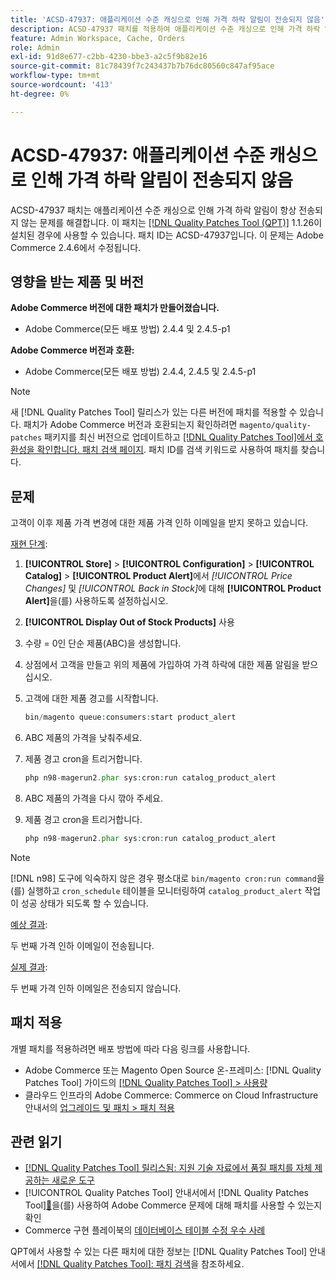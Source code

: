 ```yaml
---
title: 'ACSD-47937: 애플리케이션 수준 캐싱으로 인해 가격 하락 알림이 전송되지 않음'
description: ACSD-47937 패치를 적용하여 애플리케이션 수준 캐싱으로 인해 가격 하락 알림이 항상 전송되지 않는 Adobe Commerce 문제를 해결합니다.
feature: Admin Workspace, Cache, Orders
role: Admin
exl-id: 91d8e677-c2bb-4230-bbe3-a2c5f9b82e16
source-git-commit: 81c78439f7c243437b7b76dc80560c847af95ace
workflow-type: tm+mt
source-wordcount: '413'
ht-degree: 0%

---
```


# ACSD-47937: 애플리케이션 수준 캐싱으로 인해 가격 하락 알림이 전송되지 않음

ACSD-47937 패치는 애플리케이션 수준 캐싱으로 인해 가격 하락 알림이 항상 전송되지 않는 문제를 해결합니다. 이 패치는 [[!DNL Quality Patches Tool (QPT)]](https://experienceleague.adobe.com/ko/docs/commerce-knowledge-base/kb/announcements/commerce-announcements/magento-quality-patches-released-new-tool-to-self-serve-quality-patches) 1.1.26이 설치된 경우에 사용할 수 있습니다. 패치 ID는 ACSD-47937입니다. 이 문제는 Adobe Commerce 2.4.6에서 수정됩니다.

## 영향을 받는 제품 및 버전

**Adobe Commerce 버전에 대한 패치가 만들어졌습니다.**

* Adobe Commerce(모든 배포 방법) 2.4.4 및 2.4.5-p1

**Adobe Commerce 버전과 호환:**

* Adobe Commerce(모든 배포 방법) 2.4.4, 2.4.5 및 2.4.5-p1

>[!NOTE]
>
>새 [!DNL Quality Patches Tool] 릴리스가 있는 다른 버전에 패치를 적용할 수 있습니다. 패치가 Adobe Commerce 버전과 호환되는지 확인하려면 `magento/quality-patches` 패키지를 최신 버전으로 업데이트하고 [[!DNL Quality Patches Tool]에서 호환성을 확인합니다. 패치 검색 페이지](https://experienceleague.adobe.com/tools/commerce-quality-patches/index.html?lang=ko). 패치 ID를 검색 키워드로 사용하여 패치를 찾습니다.

## 문제

고객이 이후 제품 가격 변경에 대한 제품 가격 인하 이메일을 받지 못하고 있습니다.

<u>재현 단계</u>:

1. **[!UICONTROL Store]** > **[!UICONTROL Configuration]** > **[!UICONTROL Catalog]** > **[!UICONTROL Product Alert]**&#x200B;에서 *[!UICONTROL Price Changes]* 및 *[!UICONTROL Back in Stock]*&#x200B;에 대해 **[!UICONTROL Product Alert]**&#x200B;을(를) 사용하도록 설정하십시오.
1. **[!UICONTROL Display Out of Stock Products]** 사용
1. 수량 = 0인 단순 제품(ABC)을 생성합니다.
1. 상점에서 고객을 만들고 위의 제품에 가입하여 가격 하락에 대한 제품 알림을 받으십시오.
1. 고객에 대한 제품 경고를 시작합니다.

   ```PHP
   bin/magento queue:consumers:start product_alert
   ```

1. ABC 제품의 가격을 낮춰주세요.
1. 제품 경고 cron을 트리거합니다.

   ```PHP
   php n98-magerun2.phar sys:cron:run catalog_product_alert
   ```

1. ABC 제품의 가격을 다시 깎아 주세요.
1. 제품 경고 cron을 트리거합니다.

   ```PHP
   php n98-magerun2.phar sys:cron:run catalog_product_alert
   ```

>[!NOTE]
>
>[!DNL n98] 도구에 익숙하지 않은 경우 평소대로 `bin/magento cron:run command`을(를) 실행하고 `cron_schedule` 테이블을 모니터링하여 `catalog_product_alert` 작업이 성공 상태가 되도록 할 수 있습니다.

<u>예상 결과</u>:

두 번째 가격 인하 이메일이 전송됩니다.

<u>실제 결과</u>:

두 번째 가격 인하 이메일은 전송되지 않습니다.

## 패치 적용

개별 패치를 적용하려면 배포 방법에 따라 다음 링크를 사용합니다.

* Adobe Commerce 또는 Magento Open Source 온-프레미스: [!DNL Quality Patches Tool] 가이드의 [[!DNL Quality Patches Tool] > 사용량](/help/tools/quality-patches-tool/usage.md)
* 클라우드 인프라의 Adobe Commerce: Commerce on Cloud Infrastructure 안내서의 [업그레이드 및 패치 > 패치 적용](https://experienceleague.adobe.com/docs/commerce-cloud-service/user-guide/develop/upgrade/apply-patches.html?lang=ko)

## 관련 읽기

* [[!DNL Quality Patches Tool] 릴리스됨: 지원 기술 자료에서 품질 패치를 자체 제공하는 새로운 도구](https://experienceleague.adobe.com/ko/docs/commerce-knowledge-base/kb/announcements/commerce-announcements/magento-quality-patches-released-new-tool-to-self-serve-quality-patches)
* [!UICONTROL Quality Patches Tool] 안내서에서  [!DNL Quality Patches Tool][&#128279;](/help/tools/quality-patches-tool/patches-available-in-qpt/check-patch-for-magento-issue-with-magento-quality-patches.md)을(를) 사용하여 Adobe Commerce 문제에 대해 패치를 사용할 수 있는지 확인
* Commerce 구현 플레이북의 [데이터베이스 테이블 수정 우수 사례](https://experienceleague.adobe.com/ko/docs/commerce-operations/implementation-playbook/best-practices/development/modifying-core-and-third-party-tables#why-adobe-recommends-avoiding-modifications)


QPT에서 사용할 수 있는 다른 패치에 대한 정보는 [!DNL Quality Patches Tool] 안내서에서 [[!DNL Quality Patches Tool]: 패치 검색](https://experienceleague.adobe.com/tools/commerce-quality-patches/index.html?lang=ko)을 참조하세요.
